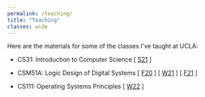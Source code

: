 ```yaml
---
permalink: /teaching/
title: "Teaching"
classes: wide
---
```


Here are the materials for some of the classes I've taught at UCLA:

* CS31: Introduction to Computer Science \[ [S21](https://drive.google.com/drive/folders/18bo-RcyiEPfEC5Z9wIk782bVusvXXxIW?usp=sharing) \]

* CSM51A: Logic Design of Digital Systems \[ [F20](https://drive.google.com/drive/folders/1LSQojlXTlPYty2Oow2br3BVZXE9c4F3H?usp=sharing) \] \[ [W21](https://drive.google.com/drive/folders/1GnanyRTBdKAF6j5CMjpqTcQ1LiCmhkd5?usp=sharing) \] \[ [F21](https://drive.google.com/drive/folders/1mD8kcQ-C06Y1S1BbtFC_Ff0r5kdZgXA2?usp=sharing) \]

* CS111: Operating Systems Principles \[ [W22](https://drive.google.com/drive/folders/1XsW2CA02AnRRf00ThkmxFzXBUh_diILp?usp=sharing) \]
